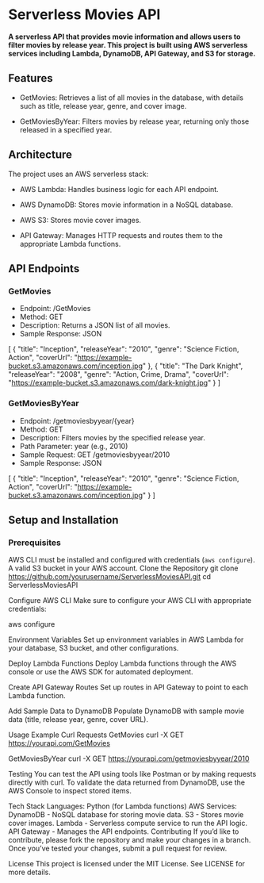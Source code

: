 # Serverless Movies API
**A serverless API that provides movie information and allows users to filter movies by release year. This project is built using AWS serverless services including Lambda, DynamoDB, API Gateway, and S3 for storage.**

## Features
- GetMovies: Retrieves a list of all movies in the database, with details such as title, release year, genre, and cover image.

- GetMoviesByYear: Filters movies by release year, returning only those released in a specified year.

## Architecture
The project uses an AWS serverless stack:

- AWS Lambda: Handles business logic for each API endpoint.

- AWS DynamoDB: Stores movie information in a NoSQL database.

- AWS S3: Stores movie cover images.

- API Gateway: Manages HTTP requests and routes them to the appropriate Lambda functions.

<!-- (optional) Add a diagram if available -->

## API Endpoints
### GetMovies
- Endpoint: /GetMovies
- Method: GET
- Description: Returns a JSON list of all movies.
- Sample Response:
JSON

[
    {
        "title": "Inception",
        "releaseYear": "2010",
        "genre": "Science Fiction, Action",
        "coverUrl": "https://example-bucket.s3.amazonaws.com/inception.jpg"
    },
    {
        "title": "The Dark Knight",
        "releaseYear": "2008",
        "genre": "Action, Crime, Drama",
        "coverUrl": "https://example-bucket.s3.amazonaws.com/dark-knight.jpg"
    }
]
### GetMoviesByYear
- Endpoint: /getmoviesbyyear/{year}
- Method: GET
- Description: Filters movies by the specified release year.
- Path Parameter: year (e.g., 2010)
- Sample Request: GET /getmoviesbyyear/2010
- Sample Response:
JSON

[
    {
        "title": "Inception",
        "releaseYear": "2010",
        "genre": "Science Fiction, Action",
        "coverUrl": "https://example-bucket.s3.amazonaws.com/inception.jpg"
    }
]
## Setup and Installation
### Prerequisites
AWS CLI must be installed and configured with credentials (`aws configure`).
A valid S3 bucket in your AWS account.
Clone the Repository
git clone https://github.com/yourusername/ServerlessMoviesAPI.git
cd ServerlessMoviesAPI

Configure AWS CLI
Make sure to configure your AWS CLI with appropriate credentials:

aws configure

Environment Variables
Set up environment variables in AWS Lambda for your database, S3 bucket, and other configurations.

Deploy Lambda Functions
Deploy Lambda functions through the AWS console or use the AWS SDK for automated deployment.

Create API Gateway Routes
Set up routes in API Gateway to point to each Lambda function.

Add Sample Data to DynamoDB
Populate DynamoDB with sample movie data (title, release year, genre, cover URL).

Usage
Example Curl Requests
GetMovies
curl -X GET https://yourapi.com/GetMovies

GetMoviesByYear
curl -X GET https://yourapi.com/getmoviesbyyear/2010

Testing
You can test the API using tools like Postman or by making requests directly with curl. To validate the data returned from DynamoDB, use the AWS Console to inspect stored items.

Tech Stack
Languages: Python (for Lambda functions)
AWS Services:
DynamoDB - NoSQL database for storing movie data.
S3 - Stores movie cover images.
Lambda - Serverless compute service to run the API logic.
API Gateway - Manages the API endpoints.
Contributing
If you’d like to contribute, please fork the repository and make your changes in a branch. Once you’ve tested your changes, submit a pull request for review.

License
This project is licensed under the MIT License. See LICENSE for more details.
